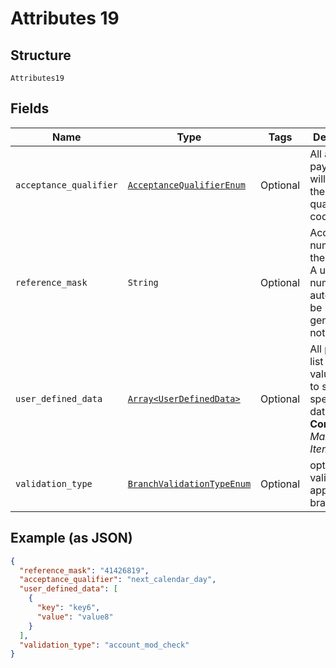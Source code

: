 
# Attributes 19

## Structure

`Attributes19`

## Fields

| Name | Type | Tags | Description |
|  --- | --- | --- | --- |
| `acceptance_qualifier` | [`AcceptanceQualifierEnum`](../../doc/models/acceptance-qualifier-enum.md) | Optional | All accepted payments will receive the matching qualifier code |
| `reference_mask` | `String` | Optional | Account number of the account. A unique number will automatically be generated if not provided. |
| `user_defined_data` | [`Array<UserDefinedData>`](../../doc/models/user-defined-data.md) | Optional | All purpose list of key-value pairs to store specific data.<br>**Constraints**: *Maximum Items*: `5` |
| `validation_type` | [`BranchValidationTypeEnum`](../../doc/models/branch-validation-type-enum.md) | Optional | optional validation to apply to the branch |

## Example (as JSON)

```json
{
  "reference_mask": "41426819",
  "acceptance_qualifier": "next_calendar_day",
  "user_defined_data": [
    {
      "key": "key6",
      "value": "value8"
    }
  ],
  "validation_type": "account_mod_check"
}
```

